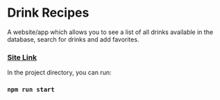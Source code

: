 # Drink Recipes

A website/app which allows you to see a list of all drinks available in the database, search for drinks and add favorites.

### [Site Link](https://drinks-recipes-react.netlify.app/)

In the project directory, you can run:

### `npm run start`

